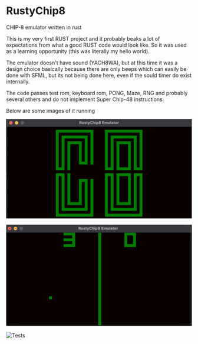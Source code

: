 # RustyChip8
CHIP-8 emulator written in rust


This is my very first RUST project and it probably beaks a lot of expectations from what a good RUST code would look like.
So it was used as a learning opportunity (this was literally my hello world).

The emulator doesn't have sound (YACH8WA), but at this time it was a design choice basically because there are only beeps
which can easily be done with SFML, but its not being done here, even if the sould timer do exist internally.

The code passes test rom, keyboard rom, PONG, Maze, RNG and probably several others and do not implement Super Chip-48 instructions.

Below are some images of it running

![It works](https://github.com/AlexPeixoto/RustyChip8/blob/main/imgs/logo.png)

![Pong](https://github.com/AlexPeixoto/RustyChip8/blob/main/imgs/pong.jpeg)

![Tests](https://github.com/AlexPeixoto/RustyChip8/iblob/main/imgs/tests.jpeg)

